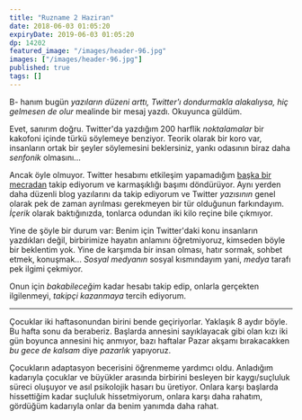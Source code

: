 ```yaml
---
title: "Ruzname 2 Haziran"
date: 2018-06-03 01:05:20
expiryDate: 2019-06-03 01:05:20
dp: 14202
featured_image: "/images/header-96.jpg"
images: ["/images/header-96.jpg"]
published: true
tags: []
---
```




B- hanım bugün *yazıların düzeni arttı, Twitter'ı dondurmakla alakalıysa, hiç
gelmesen de olur* mealinde bir mesaj yazdı. Okuyunca güldüm.

Evet, sanırım doğru. Twitter'da yazdığım 200 harflik *noktalamalar* bir kakofoni
içinde türkü söylemeye benziyor. Teorik olarak bir koro var, insanların ortak
bir şeyler söylemesini beklersiniz, yankı odasının biraz daha *senfonik*
olmasını...

Ancak öyle olmuyor. Twitter hesabımı etkileşim yapamadığım [başka bir
mecradan][inoreader] takip ediyorum ve karmaşıklığı başımı döndürüyor. Aynı
yerden daha düzenli blog yazılarını da takip ediyorum ve Twitter *yazısının*
genel olarak pek de zaman ayrılması gerekmeyen bir tür olduğunun farkındayım.
*İçerik* olarak baktığınızda, tonlarca odundan iki kilo reçine bile çıkmıyor.

Yine de şöyle bir durum var: Benim için Twitter'daki konu insanların yazdıkları
değil, birbirimize hayatın anlamını öğretmiyoruz, kimseden böyle bir beklentim
yok. Yine de karşımda bir insan olması, hatır sormak, sohbet etmek, konuşmak...
*Sosyal medyanın* sosyal kısmındayım yani, *medya* tarafı pek ilgimi çekmiyor.

Onun için *bakabileceğim* kadar hesabı takip edip, onlarla gerçekten
ilgilenmeyi, *takipçi kazanmaya* tercih ediyorum.

[inoreader]: https://inoreader.com

---------

Çocuklar iki haftasonundan birini bende geçiriyorlar. Yaklaşık 8 aydır böyle. Bu
hafta sonu da beraberiz. Başlarda annesini sayıklayacak gibi olan kızı iki gün
boyunca annesini hiç anmıyor, bazı haftalar Pazar akşamı bırakacakken *bu gece
de kalsam* diye *pazarlık* yapıyoruz.

Çocukların adaptasyon becerisini öğrenmeme yardımcı oldu. Anladığım kadarıyla
çocuklar ve büyükler arasında birbirini besleyen bir kaygı/suçluluk süreci
oluşuyor ve asıl psikolojik hasarı bu üretiyor. Onlara karşı başlarda
hissettiğim kadar suçluluk hissetmiyorum, onlara karşı daha rahatım, gördüğüm
kadarıyla onlar da benim yanımda daha rahat.

